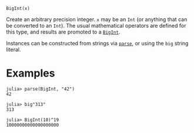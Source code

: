 ```
BigInt(x)
```

Create an arbitrary precision integer. `x` may be an `Int` (or anything that can be converted to an `Int`). The usual mathematical operators are defined for this type, and results are promoted to a [`BigInt`](@ref).

Instances can be constructed from strings via [`parse`](@ref), or using the `big` string literal.

# Examples

```jldoctest
julia> parse(BigInt, "42")
42

julia> big"313"
313

julia> BigInt(10)^19
10000000000000000000
```
